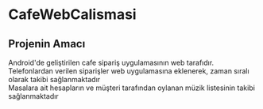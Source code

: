 # CafeWebCalismasi
## Projenin Amacı

Android'de geliştirilen cafe sipariş uygulamasının web tarafıdır. <br>
Telefonlardan verilen siparişler web uygulamasına eklenerek, zaman sıralı olarak takibi sağlanmaktadır <br>
Masalara ait hesapların ve müşteri tarafından oylanan müzik listesinin takibi sağlanmaktadır <br>
